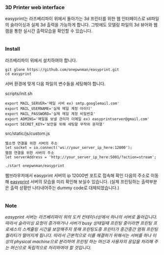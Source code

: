 ### 3D Printer web interface 

easyprint는 라즈베리파이 위에서 돌아가는 3d 프린터를 위한 웹 인터페이스로 stl파일의 슬라이싱과 실제 3d 출력을 가능하게 합니다.
그밖에도 모델링 파일의 3d 뷰어와 웹캠을 통한 실시간 출력모습을 확인할 수 있습니다.   

#

### Install

라즈베리파이 위에서 설치하여야 합니다.
```
git glone https://github.com/onepwnman/easyprint.git
cd easyprint
```


서버 환경에 맞게 다음 파일의 변수들을 세팅해야 합니다.

scripts/init.sh
```
export MAIL_SERVER='메일 서버 ex) smtp.googlemail.com'
export MAIL_USERNAME='실제 메일 계정 아이디'
export MAIL_PASSWORD='실제 메일 계정 비밀번호'
export ADMINS='메일을 보낼 관리자 이메일 ex) easyprintserver@gmail.com'
export SECRET_KEY='보안을 위해 세팅할 무작위 문자열'
```

src/static/js/custom.js
```
웹소캣 연결을 위한 서버의 주소
let socket = io.connect('ws://your_server_ip_here:12000');
웹캠 연결을 위한 서버의 주소
let serverAddress = 'http://your_server_ip_here:5001/?action=stream';
```

```
./start onepwnman/easyprint
```

웹브라우저에서 easyprint 서버의 ip 12000번 포트로 접속해 확인
다음의 주소로 이동해 [easyprint](https://easyprint.hopto.org) 서버의 모습을 미리 확인해 보실수 있습니다.
(실제 프린팅하는 출력부분은 출력 상황만 나타내어주는 dummy code로 대체되었습니다.)   

#

### Note

_easyprint 서버는 라즈베리파이 위의 도커 컨테이너상에서 하나의 서버로 돌아갑니다. 따라서 
슬라이싱 요청이 증가하거나 서버가 busy 상태일때 프린팅 중이라면 프린팅 프로세스의 스케쥴링 시간을 보장해주지 못해 프린팅도중 프린터가 중간중간 멈춰 프린팅 퀄리티가 떨어지게 됩니다.
따라서 근본적으로 이를 해결하기 위해서는 서버를 하나 이상의 physical machine으로 분리하여 프린팅 하는 머신과 사용자의 응답을 처리해 주는 머신으로 독립적으로 처리하여야 할 것입니다._
